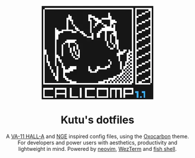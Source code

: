 <div align="center">
  <img src="./static/logo.webp" align="center" alt="The logo of CALICOMP with the background color of the Tokyo Night theme">
  <h1>Kutu's dotfiles</h1>

  A <a href="http://waifubartending.com/">VA-11 HALL-A</a> and <a href="https://en.wikipedia.org/wiki/Neon_Genesis_Evangelion">NGE</a> inspired config files, using the <a href="https://github.com/nyoom-engineering/oxocarbon">Oxocarbon</a> theme. For developers and power users with aesthetics, productivity and lightweight in mind. Powered by <a href="https://neovim.io/">neovim</a>, <a href="https://wezfurlong.org/wezterm/">WezTerm</a> and <a href="https://fishshell.com/">fish shell</a>.
</div>
&nbsp;
